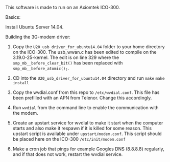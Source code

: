 This software is made to run on an Axiomtek ICO-300.

Basics:

Install Ubuntu Server 14.04.

Building the 3G-modem driver:

1. Copy the ```U20_usb_driver_for_ubuntu14.04``` folder to your home
directory on the ICO-300. The usb_wwan.c has been edited to compile
on the 3.19.0-25-kernel. The edit is on line 329 where the ```smp_mb__before_clear_bit()``` has been replaced with ```smp_mb__before_atomic();```.

2. CD into the ```U20_usb_driver_for_ubuntu14.04``` directory and run
```make```
```make install```

3. Copy the wvdial.conf from this repo to ```/etc/wvdial.conf```. This file
has been prefilled with an APN from Telenor. Change this accordingly.

4. Run ```wvdial``` from the command line to enable the communication with
the modem.

5. Create an upstart service for wvdial to make it start when the computer
starts and also make it respawn if it is killed for some reason. This
upstart script is available under ```upstart/modem.conf```. This script
should be placed here on the ICO-300 ```/etc/init/modem.conf```

6. Make a cron job that pings for example Googles DNS (8.8.8.8) regularly,
and if that does not work, restart the wvdial service.

